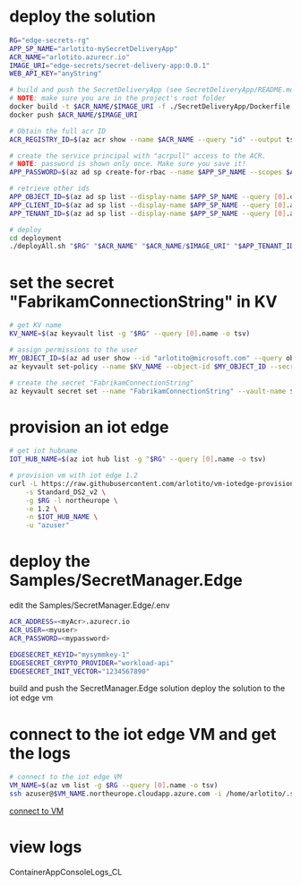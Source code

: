 # deploy the solution
```bash
RG="edge-secrets-rg"               
APP_SP_NAME="arlotito-mySecretDeliveryApp"                 
ACR_NAME="arlotito.azurecr.io"
IMAGE_URI="edge-secrets/secret-delivery-app:0.0.1"
WEB_API_KEY="anyString"

# build and push the SecretDeliveryApp (see SecretDeliveryApp/README.md)
# NOTE: make sure you are in the project's root folder
docker build -t $ACR_NAME/$IMAGE_URI -f ./SecretDeliveryApp/Dockerfile .
docker push $ACR_NAME/$IMAGE_URI

# Obtain the full acr ID 
ACR_REGISTRY_ID=$(az acr show --name $ACR_NAME --query "id" --output tsv)

# create the service principal with "acrpull" access to the ACR.
# NOTE: password is shown only once. Make sure you save it!
APP_PASSWORD=$(az ad sp create-for-rbac --name $APP_SP_NAME --scopes $ACR_REGISTRY_ID --role acrpull --query "password" --output tsv)

# retrieve other ids
APP_OBJECT_ID=$(az ad sp list --display-name $APP_SP_NAME --query [0].objectId -o tsv)
APP_CLIENT_ID=$(az ad sp list --display-name $APP_SP_NAME --query [0].appId -o tsv)
APP_TENANT_ID=$(az ad sp list --display-name $APP_SP_NAME --query [0].appOwnerTenantId -o tsv)

# deploy
cd deployment
./deployAll.sh "$RG" "$ACR_NAME" "$ACR_NAME/$IMAGE_URI" "$APP_TENANT_ID" "$APP_OBJECT_ID" "$APP_CLIENT_ID" "$APP_PASSWORD" "$WEB_API_KEY"
```

# set the secret "FabrikamConnectionString" in KV
```bash
# get KV name
KV_NAME=$(az keyvault list -g "$RG" --query [0].name -o tsv)

# assign permissions to the user
MY_OBJECT_ID=$(az ad user show --id "arlotito@microsoft.com" --query objectId -o tsv)
az keyvault set-policy --name $KV_NAME --object-id $MY_OBJECT_ID --secret-permissions delete get list set

# create the secret "FabrikamConnectionString"
az keyvault secret set --name "FabrikamConnectionString" --vault-name $KV_NAME --value "connection-string"
```

# provision an iot edge 
```bash
# get iot hubname
IOT_HUB_NAME=$(az iot hub list -g "$RG" --query [0].name -o tsv)

# provision vm with iot edge 1.2
curl -L https://raw.githubusercontent.com/arlotito/vm-iotedge-provision/dev/scripts/vmedge.sh | bash -s -- \
    -s Standard_DS2_v2 \
    -g $RG -l northeurope \
    -e 1.2 \
    -n $IOT_HUB_NAME \
    -u "azuser"
```

# deploy the Samples/SecretManager.Edge
edit the Samples/SecretManager.Edge/.env
```bash
ACR_ADDRESS=<myAcr>.azurecr.io
ACR_USER=<myuser>
ACR_PASSWORD=<mypassword>

EDGESECRET_KEYID="mysymmkey-1"
EDGESECRET_CRYPTO_PROVIDER="workload-api"
EDGESECRET_INIT_VECTOR="1234567890"
```

build and push the SecretManager.Edge solution
deploy the solution to the iot edge vm


# connect to the iot edge VM and get the logs 
```bash
# connect to the iot edge VM
VM_NAME=$(az vm list -g $RG --query [0].name -o tsv)
ssh azuser@$VM_NAME.northeurope.cloudapp.azure.com -i /home/arlotito/.ssh/vmedge.key
```

[connect to VM](../Docs/samples.md)

# view logs
ContainerAppConsoleLogs_CL 




